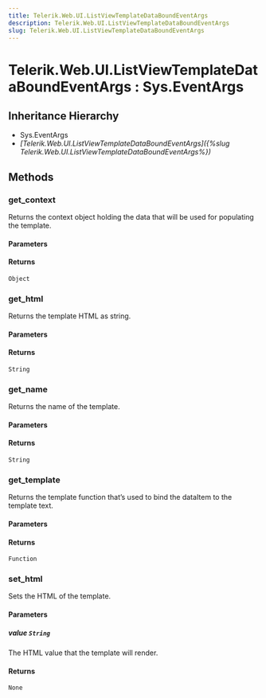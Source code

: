```yaml
---
title: Telerik.Web.UI.ListViewTemplateDataBoundEventArgs
description: Telerik.Web.UI.ListViewTemplateDataBoundEventArgs
slug: Telerik.Web.UI.ListViewTemplateDataBoundEventArgs
---
```


# Telerik.Web.UI.ListViewTemplateDataBoundEventArgs : Sys.EventArgs

## Inheritance Hierarchy

* Sys.EventArgs
* *[Telerik.Web.UI.ListViewTemplateDataBoundEventArgs]({%slug Telerik.Web.UI.ListViewTemplateDataBoundEventArgs%})*


## Methods

### get_context

Returns the context object holding the data that will be used for populating the template.

#### Parameters

#### Returns

`Object`

### get_html

Returns the template HTML as string.

#### Parameters

#### Returns

`String`

### get_name

Returns the name of the template.

#### Parameters

#### Returns

`String`

### get_template

Returns the template function that’s used to bind the dataItem to the template text.

#### Parameters

#### Returns

`Function`

### set_html

Sets the HTML of the template.

#### Parameters

##### value `String`

The HTML value that the template will render.

#### Returns

`None`

